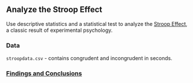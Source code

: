 ## Analyze the Stroop Effect

Use descriptive statistics and a statistical test to analyze the [Stroop Effect](https://en.wikipedia.org/wiki/Stroop_effect), a classic result of experimental psychology.

### Data

`stroopdata.csv` - contains congrudent and incongrudent in seconds.

### <a href="https://github.com/ayumiohashi/udacity-data-analyst/blob/master/02-stroop-effect-test-analysis/stroop-effect-test-analysis.ipynb">Findings and Conclusions</a>
